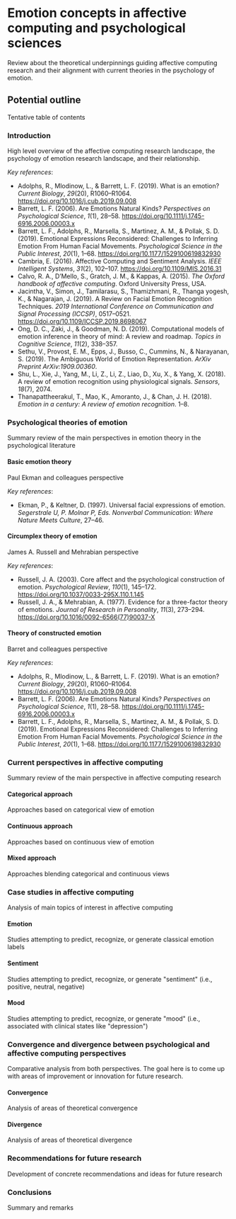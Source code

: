 # Emotion concepts in affective computing and psychological sciences

Review about the theoretical underpinnings guiding affective computing research and their alignment with current theories in the psychology of emotion.

## Potential outline

Tentative table of contents

### Introduction 

High level overview of the affective computing research landscape, the psychology of emotion research landscape, and their relationship. 

*Key references*:

- Adolphs, R., Mlodinow, L., & Barrett, L. F. (2019). What is an emotion? *Current Biology*, *29*(20), R1060–R1064. https://doi.org/10.1016/j.cub.2019.09.008
- Barrett, L. F. (2006). Are Emotions Natural Kinds? *Perspectives on Psychological Science*, *1*(1), 28–58. https://doi.org/10.1111/j.1745-6916.2006.00003.x
- Barrett, L. F., Adolphs, R., Marsella, S., Martinez, A. M., & Pollak, S. D. (2019). Emotional Expressions Reconsidered: Challenges to Inferring Emotion From Human Facial Movements. *Psychological Science in the Public Interest*, *20*(1), 1–68. https://doi.org/10.1177/1529100619832930
- Cambria, E. (2016). Affective Computing and Sentiment Analysis. *IEEE Intelligent Systems*, *31*(2), 102–107. https://doi.org/10.1109/MIS.2016.31
- Calvo, R. A., D’Mello, S., Gratch, J. M., & Kappas, A. (2015). *The Oxford handbook of affective computing*. Oxford University Press, USA.
- Jacintha, V., Simon, J., Tamilarasu, S., Thamizhmani, R., Thanga yogesh, K., & Nagarajan, J. (2019). A Review on Facial Emotion Recognition Techniques. *2019 International Conference on Communication and Signal Processing (ICCSP)*, 0517–0521. https://doi.org/10.1109/ICCSP.2019.8698067
- Ong, D. C., Zaki, J., & Goodman, N. D. (2019). Computational models of emotion inference in theory of mind: A review and roadmap. *Topics in Cognitive Science*, *11*(2), 338–357.
- Sethu, V., Provost, E. M., Epps, J., Busso, C., Cummins, N., & Narayanan, S. (2019). The Ambiguous World of Emotion Representation. *ArXiv Preprint ArXiv:1909.00360*.
- Shu, L., Xie, J., Yang, M., Li, Z., Li, Z., Liao, D., Xu, X., & Yang, X. (2018). A review of emotion recognition using physiological signals. *Sensors*, *18*(7), 2074.
- Thanapattheerakul, T., Mao, K., Amoranto, J., & Chan, J. H. (2018). *Emotion in a century: A review of emotion recognition*. 1–8.

### Psychological theories of emotion

Summary review of the main perspectives in emotion theory in the psychological literature

#### Basic emotion theory

Paul Ekman and colleagues perspective

*Key references*: 

- Ekman, P., & Keltner, D. (1997). Universal facial expressions of emotion. *Segerstrale U, P. Molnar P, Eds. Nonverbal Communication: Where Nature Meets Culture*, 27–46.

#### Circumplex theory of emotion

James A. Russell and Mehrabian perspective

*Key references*:

- Russell, J. A. (2003). Core affect and the psychological construction of emotion. *Psychological Review*, *110*(1), 145–172. https://doi.org/10.1037/0033-295X.110.1.145
- Russell, J. A., & Mehrabian, A. (1977). Evidence for a three-factor theory of emotions. *Journal of Research in Personality*, *11*(3), 273–294. https://doi.org/10.1016/0092-6566(77)90037-X

#### Theory of constructed emotion

Barret and colleagues perspective

*Key references*:

- Adolphs, R., Mlodinow, L., & Barrett, L. F. (2019). What is an emotion? *Current Biology*, *29*(20), R1060–R1064. https://doi.org/10.1016/j.cub.2019.09.008
- Barrett, L. F. (2006). Are Emotions Natural Kinds? *Perspectives on Psychological Science*, *1*(1), 28–58. https://doi.org/10.1111/j.1745-6916.2006.00003.x
- Barrett, L. F., Adolphs, R., Marsella, S., Martinez, A. M., & Pollak, S. D. (2019). Emotional Expressions Reconsidered: Challenges to Inferring Emotion From Human Facial Movements. *Psychological Science in the Public Interest*, *20*(1), 1–68. https://doi.org/10.1177/1529100619832930

### Current perspectives in affective computing

Summary review of the main perspective in affective computing research

#### Categorical approach 

Approaches based on categorical view of emotion

#### Continuous approach

Approaches based on continuous view of emotion

#### Mixed approach

Approaches blending categorical and continuous views

### Case studies in affective computing

Analysis of main topics of interest in affective computing

#### Emotion

Studies attempting to predict, recognize, or generate classical emotion labels 

#### Sentiment

Studies attempting to predict, recognize, or generate "sentiment" (i.e., positive, neutral, negative)

#### Mood

Studies attempting to predict, recognize, or generate "mood" (i.e., associated with clinical states like "depression")

### Convergence and divergence between psychological and affective computing perspectives

Comparative analysis from both perspectives. The goal here is to come up with areas of improvement or innovation for future research.

#### Convergence

Analysis of areas of theoretical convergence

#### Divergence

Analysis of areas of theoretical divergence

### Recommendations for future research

Development of concrete recommendations and ideas for future research

### Conclusions

Summary and remarks 

